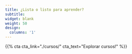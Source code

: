 ```yaml
---
title: ¿Lista o listo para aprender?
subtitle:
widget: blank
weight: 50
design:
  columns: '1'
---
```


{{% cta cta_link="./cursos/" cta_text="Explorar cursos!" %}}
